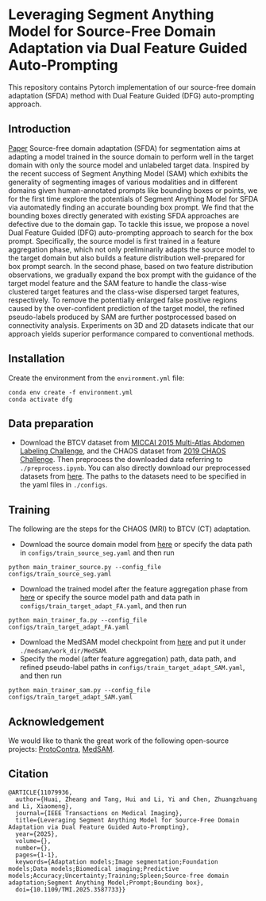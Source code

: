 # Leveraging Segment Anything Model for Source-Free Domain Adaptation via Dual Feature Guided Auto-Prompting
This repository contains Pytorch implementation of our source-free domain adaptation (SFDA) method with Dual Feature Guided (DFG) auto-prompting approach.

<!-- ![method](./figures/method.png "") -->
## Introduction
[Paper](https://arxiv.org/pdf/2505.08527)
Source-free domain adaptation (SFDA) for segmentation aims at adapting a model trained in the source domain to perform well in the target domain with only the source model and unlabeled target data. Inspired by the recent success of Segment Anything Model (SAM) which exhibits the generality of segmenting images of various modalities and in different domains given human-annotated prompts like bounding boxes or points, we for the first time explore the potentials of Segment Anything Model for SFDA via automatedly finding an accurate bounding box prompt. We find that the bounding boxes directly generated with existing SFDA approaches are defective due to the domain gap. To tackle this issue, we propose a novel Dual Feature Guided (DFG) auto-prompting approach to search for the box prompt. Specifically, the source model is first trained in a feature aggregation phase, which not only preliminarily adapts the source model to the target domain but also builds a feature distribution well-prepared for box prompt search. In the second phase, based on two feature distribution observations, we gradually expand the box prompt with the guidance of the target model feature and the SAM feature to handle the class-wise clustered target features and the class-wise dispersed target features, respectively. To remove the potentially enlarged false positive regions caused by the over-confident prediction of the target model, the refined pseudo-labels produced by SAM are further postprocessed based on connectivity analysis. 
Experiments on 3D and 2D datasets indicate that our approach yields superior performance compared to conventional methods.

## Installation
Create the environment from the `environment.yml` file:
```
conda env create -f environment.yml
conda activate dfg
```
## Data preparation
* Download the BTCV dataset from [MICCAI 2015 Multi-Atlas Abdomen Labeling Challenge](https://www.synapse.org/#!Synapse:syn3193805/wiki/217789), and the CHAOS dataset from [2019 CHAOS Challenge](https://chaos.grand-challenge.org/). Then preprocess the downloaded data referring to `./preprocess.ipynb`.
You can also directly download our preprocessed datasets from [here](https://drive.google.com/drive/folders/1g2ar0L18ryO9zlmVnl-1Ia-XrHkDODfN?usp=sharing). The paths to the datasets need to be specified in the yaml files in `./configs`.

## Training
The following are the steps for the CHAOS (MRI) to BTCV (CT) adaptation.
* Download the source domain model from [here](https://drive.google.com/file/d/18zhjTuy3LFqWMPckrhby8SX9-2muh1KQ/view?usp=sharing) or specify the data path in `configs/train_source_seg.yaml` and then run 
```
python main_trainer_source.py --config_file configs/train_source_seg.yaml
```
* Download the trained model after the feature aggregation phase from [here](https://drive.google.com/file/d/1eOOnQ4Je9UrfJ-Hqf5e9aaHyUTK6-iMv/view?usp=sharing) or specify the source model path and data path in `configs/train_target_adapt_FA.yaml`, and then run
```
python main_trainer_fa.py --config_file configs/train_target_adapt_FA.yaml
```
* Download the MedSAM model checkpoint from [here](https://drive.google.com/file/d/1khQO5G-qYZsCkocEhZ-HhX8IioEUAZ9Q/view?usp=sharing) and put it under `./medsam/work_dir/MedSAM`.
* Specify the model (after feature aggregation) path, data path, and refined pseudo-label paths in `configs/train_target_adapt_SAM.yaml`, and then run
```
python main_trainer_sam.py --config_file configs/train_target_adapt_SAM.yaml
```
<!--
## Result
cup: 0.7503 disc: 0.9503 avg: 0.8503 cup: 9.8381 disc: 4.3139 avg: 7.0760
## REFUGE to Drishti-GS adaptation
Follow the same pipeline as above, but run these commands to specify the new parameters:
```
python train_source.py --datasetS Domain4
python generate_pseudo.py --dataset Domain1 --model-file /path/to/source_model
python sim_learn.py --dataset Domain1 --model-file /path/to/source_model --pseudo /path/to/pseudo_label
python pl_refine.py --dataset Domain1 --weights /path/to/context_similarity_model --logt 5 --pseudo /path/to/pseudo_label
python train_target.py --dataset Domain1 --model-file /path/to/context_similarity_model --num_epochs 20
```
 -->
## Acknowledgement
We would like to thank the great work of the following open-source projects: [ProtoContra](https://github.com/CSCYQJ/MICCAI23-ProtoContra-SFDA), [MedSAM](https://github.com/bowang-lab/MedSAM).

## Citation
```
@ARTICLE{11079936,
  author={Huai, Zheang and Tang, Hui and Li, Yi and Chen, Zhuangzhuang and Li, Xiaomeng},
  journal={IEEE Transactions on Medical Imaging}, 
  title={Leveraging Segment Anything Model for Source-Free Domain Adaptation via Dual Feature Guided Auto-Prompting}, 
  year={2025},
  volume={},
  number={},
  pages={1-1},
  keywords={Adaptation models;Image segmentation;Foundation models;Data models;Biomedical imaging;Predictive models;Accuracy;Uncertainty;Training;Spleen;Source-free domain adaptation;Segment Anything Model;Prompt;Bounding box},
  doi={10.1109/TMI.2025.3587733}}
```